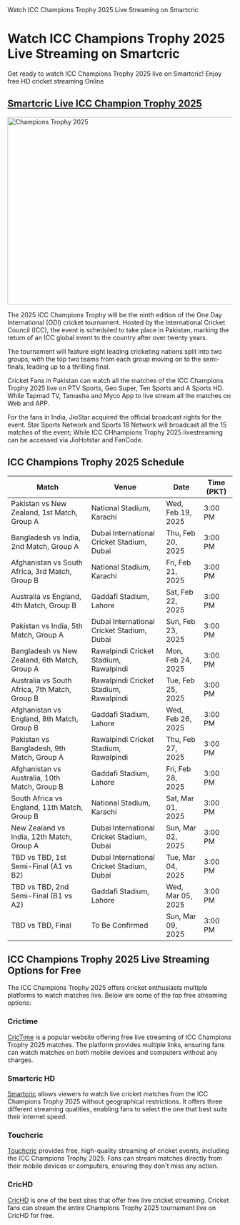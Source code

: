 <!DOCTYPE html>
<html lang="en">
<head>
<meta charset="UTF-8">
<meta name="viewport" content="width=device-width, initial-scale=1.0">
<meta> Watch ICC Champions Trophy 2025 Live Streaming on Smartcric </meta>
</head>
<body>
<h1>Watch ICC Champions Trophy 2025 Live Streaming on Smartcric</h1>
<p>Get ready to watch ICC Champions Trophy 2025 live on Smartcric! Enjoy free HD cricket streaming Online</p>
<h2><a href="https://smartcrichd.com/champions-trophy-2025/">Smartcric Live ICC Champion Trophy 2025</a></h2>
<img alight="right" alt ="Champions Trophy 2025" width="800px" height="420px" src="https://smartcrichd.com/wp-content/uploads/2025/02/ICC-Champions-Trophy-Live-Streaming-2025.jpg">
<p>The 2025 ICC Champions Trophy will be the ninth edition of the One Day International (ODI) cricket tournament. Hosted by the International Cricket Council (ICC), the event is scheduled to take place in Pakistan, marking the return of an ICC global event to the country after over twenty years.</p> 
<p>The tournament will feature eight leading cricketing nations split into two groups, with the top two teams from each group moving on to the semi-finals, leading up to a thrilling final.</p>
<p>Cricket Fans in Pakistan can watch all the matches of the ICC Champions Trophy 2025 live on PTV Sports, Geo Super, Ten Sports and A Sports HD. While Tapmad TV, Tamasha and Myco App to live stream all the matches on Web and APP.</p>
<p>For the fans in India, JioStar acquired the official broadcast rights for the event. Star Sports Network and Sports 18 Network will broadcast all the 15 matches of the event; While ICC CHhampions Trophy 2025 livestreaming can be accessed via JioHotstar and FanCode.</p>
<h2>ICC Champions Trophy 2025 Schedule</h2>
<table>
<thead>
<tr>
                <th>Match</th>
                <th>Venue</th>
                <th>Date</th>
                <th>Time (PKT)</th>
            </tr>
        </thead>
        <tbody>
            <tr>
                <td>Pakistan vs New Zealand, 1st Match, Group A</td>
                <td>National Stadium, Karachi</td>
                <td>Wed, Feb 19, 2025</td>
                <td>3:00 PM</td>
            </tr>
            <tr>
                <td>Bangladesh vs India, 2nd Match, Group A</td>
                <td>Dubai International Cricket Stadium, Dubai</td>
                <td>Thu, Feb 20, 2025</td>
                <td>3:00 PM</td>
            </tr>
            <tr>
                <td>Afghanistan vs South Africa, 3rd Match, Group B</td>
                <td>National Stadium, Karachi</td>
                <td>Fri, Feb 21, 2025</td>
                <td>3:00 PM</td>
            </tr>
            <tr>
                <td>Australia vs England, 4th Match, Group B</td>
                <td>Gaddafi Stadium, Lahore</td>
                <td>Sat, Feb 22, 2025</td>
                <td>3:00 PM</td>
            </tr>
            <tr>
                <td>Pakistan vs India, 5th Match, Group A</td>
                <td>Dubai International Cricket Stadium, Dubai</td>
                <td>Sun, Feb 23, 2025</td>
                <td>3:00 PM</td>
            </tr>
            <tr>
                <td>Bangladesh vs New Zealand, 6th Match, Group A</td>
                <td>Rawalpindi Cricket Stadium, Rawalpindi</td>
                <td>Mon, Feb 24, 2025</td>
                <td>3:00 PM</td>
            </tr>
            <tr>
                <td>Australia vs South Africa, 7th Match, Group B</td>
                <td>Rawalpindi Cricket Stadium, Rawalpindi</td>
                <td>Tue, Feb 25, 2025</td>
                <td>3:00 PM</td>
            </tr>
            <tr>
                <td>Afghanistan vs England, 8th Match, Group B</td>
                <td>Gaddafi Stadium, Lahore</td>
                <td>Wed, Feb 26, 2025</td>
                <td>3:00 PM</td>
            </tr>
            <tr>
                <td>Pakistan vs Bangladesh, 9th Match, Group A</td>
                <td>Rawalpindi Cricket Stadium, Rawalpindi</td>
                <td>Thu, Feb 27, 2025</td>
                <td>3:00 PM</td>
            </tr>
            <tr>
                <td>Afghanistan vs Australia, 10th Match, Group B</td>
                <td>Gaddafi Stadium, Lahore</td>
                <td>Fri, Feb 28, 2025</td>
                <td>3:00 PM</td>
            </tr>
            <tr>
                <td>South Africa vs England, 11th Match, Group B</td>
                <td>National Stadium, Karachi</td>
                <td>Sat, Mar 01, 2025</td>
                <td>3:00 PM</td>
            </tr>
            <tr>
                <td>New Zealand vs India, 12th Match, Group A</td>
                <td>Dubai International Cricket Stadium, Dubai</td>
                <td>Sun, Mar 02, 2025</td>
                <td>3:00 PM</td>
            </tr>
            <tr>
                <td>TBD vs TBD, 1st Semi-Final (A1 vs B2)</td>
                <td>Dubai International Cricket Stadium, Dubai</td>
                <td>Tue, Mar 04, 2025</td>
                <td>3:00 PM</td>
            </tr>
            <tr>
                <td>TBD vs TBD, 2nd Semi-Final (B1 vs A2)</td>
                <td>Gaddafi Stadium, Lahore</td>
                <td>Wed, Mar 05, 2025</td>
                <td>3:00 PM</td>
            </tr>
            <tr>
                <td>TBD vs TBD, Final</td>
                <td>To Be Confirmed</td>
                <td>Sun, Mar 09, 2025</td>
                <td>3:00 PM</td>
            </tr>
        </tbody>
    </table>
<h2>ICC Champions Trophy 2025 Live Streaming Options for Free</h2>
<p>The ICC Champions Trophy 2025 offers cricket enthusiasts multiple platforms to watch matches live. Below are some of the top free streaming options:</p>
<h3>Crictime</h3>
<p><a href="https://crictimetv.com">CricTime</a> is a popular website offering free live streaming of ICC Champions Trophy 2025 matches. The platform provides multiple links, ensuring fans can watch matches on both mobile devices and computers without any charges.</p>
<h3>Smartcric HD</h3>
<p><a href="https://smartcrichd.com/live">Smartcric</a> allows viewers to watch live cricket matches from the ICC Champions Trophy 2025 without geographical restrictions. It offers three different streaming qualities, enabling fans to select the one that best suits their internet speed.</p>
<h3>Touchcric</h3>
<p><a href="https://touchcrictv.com/">Touchcric</a> provides free, high-quality streaming of cricket events, including the ICC Champions Trophy 2025. Fans can stream matches directly from their mobile devices or computers, ensuring they don't miss any action.</p>
<h3>CricHD</h3>
<p><a href="https://crichdtv.net/">CricHD</a> is one of the best sites that offer free live cricket streaming. Cricket fans can stream the entire Champions Trophy 2025 tournament live on CricHD for free.</p>
</body>
</html>
